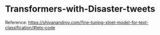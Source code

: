 # Transformers-with-Disaster-tweets
Reference: https://shivanandroy.com/fine-tuning-xlnet-model-for-text-classification/#lets-code
